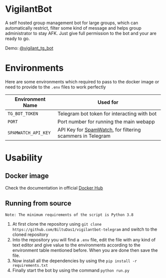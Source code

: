 # VigilantBot
A self hosted group management bot for large groups, which can automatically restrict, filter some kind of message and helps group administrator to stay AFK. Just give full permission to the bot and your are ready to go.

Demo: [@vigilant_tg_bot](https://telegram.me/vigilant_tg_bot)

# Environments
Here are some environments which required to pass to the docker image or need to provide to the `.env` files to work perfectly

|Environment Name|Used for|
|----------------|---------|
|`TG_BOT_TOKEN`|Telegram bot token for interacting with bot|
|`PORT`|Port number for running the main webapp|
|`SPAMWATCH_API_KEY`|API Key for [SpamWatch](https://telegram.me/SpamWatchBot), for filtering scammers in Telegram|

# Usability
## Docker image
Check the documentation in official [Docker Hub](https://hub.docker.com/r/biltudas1/vigilantbot)

## Running from source
```
Note: The minimum requirements of the script is Python 3.8
```
1. At first clone the repository using `git clone https://github.com/BiltuDas1/vigilantbot-telegram` and switch to the cloned repository
2. Into the repository you will find a `.env` file, edit the file with any kind of text editor and give value to the environments according to the environment table mentioned before. When you are done then save the file.
3. Now install all the dependencies by using the `pip install -r requirements.txt`
4. Finally start the bot by using the command `python run.py`
